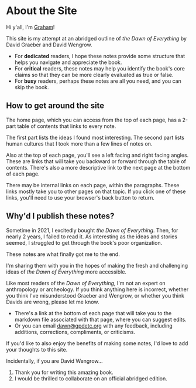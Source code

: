 # About the Site

Hi y'all, I'm [Graham](https://gpdetc.org/about.html)!

This site is my attempt at an abridged outline of *the Dawn of Everything* by David Graeber and David Wengrow.

- For **dedicated** readers, I hope these notes provide some structure that helps you navigate and appreciate the book.
- For **critical** readers, these notes may help you identify the book's core claims so that they can be more clearly evaluated as true or false.
- For **busy** readers, perhaps these notes are all you need, and you can skip the book.

## How to get around the site

The home page, which you can access from the top of each page, has a 2-part table of contents that links to every note.

The first part lists the ideas I found most interesting.
The second part lists human cultures that I took more than a few lines of notes on.

Also at the top of each page, you'll see a left facing and right facing angles.
These are links that will take you backward or forward through the table of contents.
There's also a more descriptive link to the next page at the bottom of each page.

There may be internal links on each page, within the paragraphs.
These links mostly take you to other pages on that topic.
If you click one of these links, you'll need to use your browser's back button to return.

## Why'd I publish these notes?

Sometime in 2021, I excitedly bought *the Dawn of Everything*.
Then, for nearly 2 years, I failed to read it.
As interesting as the ideas and stories seemed, I struggled to get through the book's poor organization.

These notes are what finally got me to the end.

I'm sharing them with you in the hopes of making the fresh and challenging ideas of *the Dawn of Everything* more accessible.

Like most readers of the *Dawn of Everything*, I'm not an expert on anthropology or archeology.
If you think anything here is incorrect, whether you think I've misunderstood Graeber and Wengrow, or whether you think Davids are wrong, please let me know.

- There's a link at the bottom of each page that will take you to the markdown file associated with that page, where you can suggest edits.
- Or you can email <dawn@gpdetc.org> with any feedback, including additions, corrections, compliments, or criticisms.

If you'd like to also enjoy the benefits of making some notes,
I'd love to add your thoughts to this site.

Incidentally, if you are David Wengrow...

1. Thank you for writing this amazing book.
1. I would be thrilled to collaborate on an official abridged edition.
